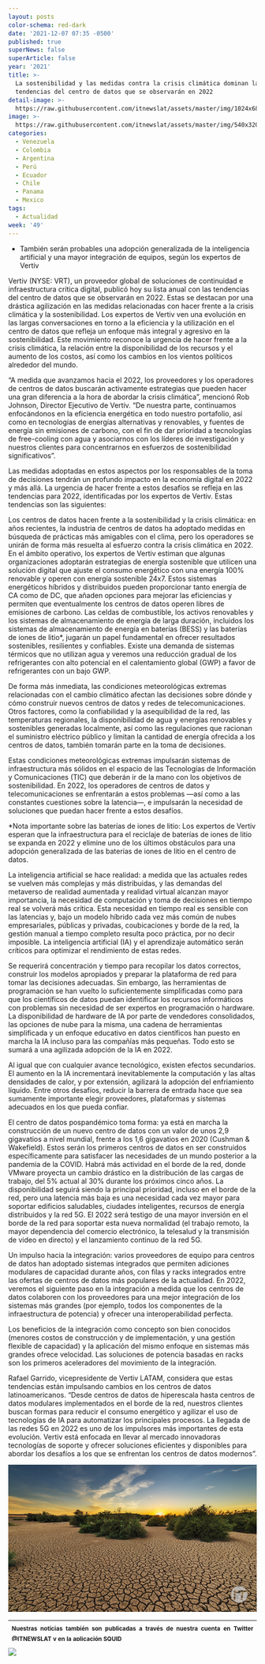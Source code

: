 ```yaml
---
layout: posts
color-schema: red-dark
date: '2021-12-07 07:35 -0500'
published: true
superNews: false
superArticle: false
year: '2021'
title: >-
  La sostenibilidad y las medidas contra la crisis climática dominan las
  tendencias del centro de datos que se observarán en 2022
detail-image: >-
  https://raw.githubusercontent.com/itnewslat/assets/master/img/1024x680/Cumbre-del-Clima-g.jpg
image: >-
  https://raw.githubusercontent.com/itnewslat/assets/master/img/540x320/Cumbre-del-Clima-p.jpg
categories:
  - Venezuela
  - Colombia
  - Argentina
  - Perú
  - Ecuador
  - Chile
  - Panama
  - Mexico
tags:
  - Actualidad
week: '49'
---
```

- También serán probables una adopción generalizada de la inteligencia artificial y una mayor integración de equipos, según los expertos de Vertiv

Vertiv (NYSE: VRT), un proveedor global de soluciones de continuidad e infraestructura crítica digital, publicó hoy su lista anual con las tendencias del centro de datos que se observarán en 2022. Estas se destacan por una drástica agilización en las medidas relacionadas con hacer frente a la crisis climática y la sostenibilidad. Los expertos de Vertiv ven una evolución en las largas conversaciones en torno a la eficiencia y la utilización en el centro de datos que refleja un enfoque más integral y agresivo en la sostenibilidad. Este movimiento reconoce la urgencia de hacer frente a la crisis climática, la relación entre la disponibilidad de los recursos y el aumento de los costos, así como los cambios en los vientos políticos alrededor del mundo.

“A medida que avanzamos hacia el 2022, los proveedores y los operadores de centros de datos buscarán activamente estrategias que pueden hacer una gran diferencia a la hora de abordar la crisis climática”, mencionó Rob Johnson, Director Ejecutivo de Vertiv. “De nuestra parte, continuamos enfocándonos en la eficiencia energética en todo nuestro portafolio, así como en tecnologías de energías alternativas y renovables, y fuentes de energía sin emisiones de carbono, con el fin de dar prioridad a tecnologías de free-cooling con agua y asociarnos con los líderes de investigación y nuestros clientes para concentrarnos en esfuerzos de sostenibilidad significativos”.

Las medidas adoptadas en estos aspectos por los responsables de la toma de decisiones tendrán un profundo impacto en la economía digital en 2022 y más allá. La urgencia de hacer frente a estos desafíos se refleja en las tendencias para 2022, identificadas por los expertos de Vertiv. Estas tendencias son las siguientes:

Los centros de datos hacen frente a la sostenibilidad y la crisis climática: en años recientes, la industria de centros de datos ha adoptado medidas en búsqueda de prácticas más amigables con el clima, pero los operadores se unirán de forma más resuelta al esfuerzo contra la crisis climática en 2022. En el ámbito operativo, los expertos de Vertiv estiman que algunas organizaciones adoptarán estrategias de energía sostenible que utilicen una solución digital que ajuste el consumo energético con una energía 100% renovable y operen con energía sostenible 24x7. Estos sistemas energéticos híbridos y distribuidos pueden proporcionar tanto energía de CA como de DC, que añaden opciones para mejorar las eficiencias y permiten que eventualmente los centros de datos operen libres de emisiones de carbono. Las celdas de combustible, los activos renovables y los sistemas de almacenamiento de energía de larga duración, incluidos los sistemas de almacenamiento de energía en baterías (BESS) y las baterías de iones de litio*, jugarán un papel fundamental en ofrecer resultados sostenibles, resilientes y confiables. Existe una demanda de sistemas térmicos que no utilizan agua y veremos una reducción gradual de los refrigerantes con alto potencial en el calentamiento global (GWP) a favor de refrigerantes con un bajo GWP.

De forma más inmediata, las condiciones meteorológicas extremas relacionadas con el cambio climático afectan las decisiones sobre dónde y cómo construir nuevos centros de datos y redes de telecomunicaciones. Otros factores, como la confiabilidad y la asequibilidad de la red, las temperaturas regionales, la disponibilidad de agua y energías renovables y sostenibles generadas localmente, así como las regulaciones que racionan el suministro eléctrico público y limitan la cantidad de energía ofrecida a los centros de datos, también tomarán parte en la toma de decisiones.

Estas condiciones meteorológicas extremas impulsarán sistemas de infraestructura más sólidos en el espacio de las Tecnologías de Información y Comunicaciones (TIC) que deberán ir de la mano con los objetivos de sostenibilidad. En 2022, los operadores de centros de datos y telecomunicaciones se enfrentarán a estos problemas —así como a las constantes cuestiones sobre la latencia—, e impulsarán la necesidad de soluciones que puedan hacer frente a estos desafíos.

*Nota importante sobre las baterías de iones de litio: Los expertos de Vertiv esperan que la infraestructura para el reciclaje de baterías de iones de litio se expanda en 2022 y elimine uno de los últimos obstáculos para una adopción generalizada de las baterías de iones de litio en el centro de datos.

La inteligencia artificial se hace realidad: a medida que las actuales redes se vuelven más complejas y más distribuidas, y las demandas del metaverso de realidad aumentada y realidad virtual alcanzan mayor importancia, la necesidad de computación y toma de decisiones en tiempo real se volverá más crítica. Esta necesidad en tiempo real es sensible con las latencias y, bajo un modelo híbrido cada vez más común de nubes empresariales, públicas y privadas, coubicaciones y borde de la red, la gestión manual a tiempo completo resulta poco práctica, por no decir imposible. La inteligencia artificial (IA) y el aprendizaje automático serán críticos para optimizar el rendimiento de estas redes.

Se requerirá concentración y tiempo para recopilar los datos correctos, construir los modelos apropiados y preparar la plataforma de red para tomar las decisiones adecuadas. Sin embargo, las herramientas de programación se han vuelto lo suficientemente simplificadas como para que los científicos de datos puedan identificar los recursos informáticos con problemas sin necesidad de ser expertos en programación o hardware. La disponibilidad de hardware de IA por parte de vendedores consolidados, las opciones de nube para la misma, una cadena de herramientas simplificada y un enfoque educativo en datos científicos han puesto en marcha la IA incluso para las compañías más pequeñas. Todo esto se sumará a una agilizada adopción de la IA en 2022.

Al igual que con cualquier avance tecnológico, existen efectos secundarios. El aumento en la IA incrementará inevitablemente la computación y las altas densidades de calor, y por extensión, agilizará la adopción del enfriamiento líquido. Entre otros desafíos, reducir la barrera de entrada hace que sea sumamente importante elegir proveedores, plataformas y sistemas adecuados en los que pueda confiar.

El centro de datos pospandémico toma forma: ya está en marcha la construcción de un nuevo centro de datos con un valor de unos 2,9 gigavatios a nivel mundial, frente a los 1,6 gigavatios en 2020 (Cushman & Wakefield). Estos serán los primeros centros de datos en ser construidos específicamente para satisfacer las necesidades de un mundo posterior a la pandemia de la COVID. Habrá más actividad en el borde de la red, donde VMware proyecta un cambio drástico en la distribución de las cargas de trabajo, del 5% actual al 30% durante los próximos cinco años. La disponibilidad seguirá siendo la principal prioridad, incluso en el borde de la red, pero una latencia más baja es una necesidad cada vez mayor para soportar edificios saludables, ciudades inteligentes, recursos de energía distribuidos y la red 5G. El 2022 será testigo de una mayor inversión en el borde de la red para soportar esta nueva normalidad (el trabajo remoto, la mayor dependencia del comercio electrónico, la telesalud y la transmisión de video en directo) y el lanzamiento continuo de la red 5G.

Un impulso hacia la integración: varios proveedores de equipo para centros de datos han adoptado sistemas integrados que permiten adiciones modulares de capacidad durante años, con filas y racks integrados entre las ofertas de centros de datos más populares de la actualidad. En 2022, veremos el siguiente paso en la integración a medida que los centros de datos colaboren con los proveedores para una mejor integración de los sistemas más grandes (por ejemplo, todos los componentes de la infraestructura de potencia) y ofrecer una interoperabilidad perfecta.

Los beneficios de la integración como concepto son bien conocidos (menores costos de construcción y de implementación, y una gestión flexible de capacidad) y la aplicación del mismo enfoque en sistemas más grandes ofrece velocidad. Las soluciones de potencia basadas en racks son los primeros aceleradores del movimiento de la integración.

Rafael Garrido, vicepresidente de Vertiv LATAM, considera que estas tendencias están impulsando cambios en los centros de datos latinoamericanos. “Desde centros de datos de hiperescala hasta centros de datos modulares implementados en el borde de la red, nuestros clientes buscan formas para reducir el consumo energético y agilizar el uso de tecnologías de IA para automatizar los principales procesos. La llegada de las redes 5G en 2022 es uno de los impulsores más importantes de esta evolución. Vertiv está enfocada en llevar al mercado innovadoras tecnologías de soporte y ofrecer soluciones eficientes y disponibles para abordar los desafíos a los que se enfrentan los centros de datos modernos”.

![](https://raw.githubusercontent.com/itnewslat/assets/master/img/540x320/Cumbre-del-Clima-p.jpg)


<table style="height: 42px;" width="569">
<tbody>
<tr>
<td style="text-align: justify;"><sub><strong>Nuestras noticias también son publicadas a través de nuestra cuenta en Twitter <a href="https://twitter.com/itnewslat?lang=es">@ITNEWSLAT</a> y en la aplicación <a href="https://squidapp.co/en/">SQUID</a></strong></sub></td>
</tr>
</tbody>
</table>

<img src="https://tracker.metricool.com/c3po.jpg?hash=56f88a41e39ab42c063cc51676587a04"/>